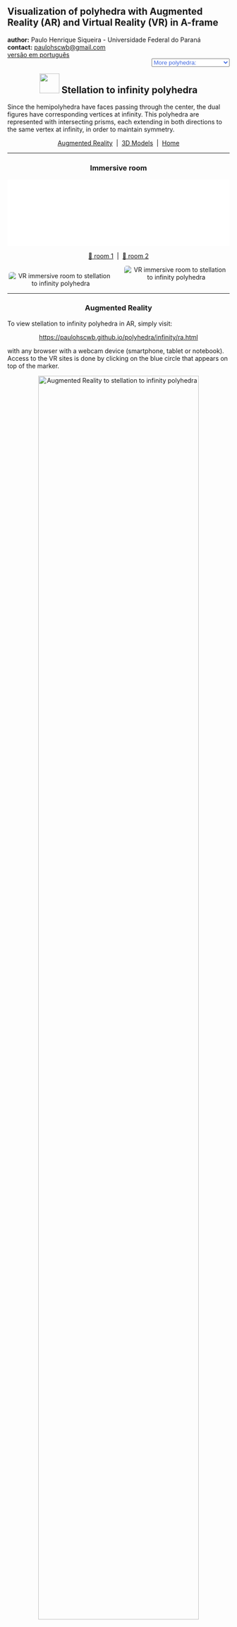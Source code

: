 <link rel="stylesheet" href="../scripts/style.css">
<meta charset="utf-8">
<link rel="icon" type="image/png" href="vr/salas/imagens/icone.png">
<h2>Visualization of polyhedra with Augmented Reality (AR) and Virtual Reality (VR) in A-frame</h2>
 <b>author:</b> Paulo Henrique Siqueira - Universidade Federal do Paraná
 <br><b>contact:</b> <a href="#">paulohscwb@gmail.com</a>
 <br><a href="https://paulohscwb.github.io/polyhedra/infinity/pt-br/">versão em português</a>
 <form style="margin: 0 auto; float:right; text-align:right; width:100%; margin-bottom:15px;">
	<select id="url" onchange="urlHandler(this.value)" style="color:royalblue;">
		<option disabled selected value>More polyhedra:</option>
		<option value="../archimedes/">Archimedes</option>
		<option value="../catalan/">Catalan</option>
		<option value="../nonconvex/">Non convex</option>
		<option value="../platonic/">Platonic</option>
		<option value="../polyhedron/">Prisms and antiprisms</option>
		<option value="../quasiregular/">Quasi regular</option>
		<option value="../selfintersect/">Self-intersecting</option>
		<option value="../selfintersectsnub/">Self-intersecting snub</option>
		<option value="../selfintersecttruncated/">Self intersecting truncated</option>
		<option value="../johnson1/">Johnson: 1-32</option>
		<option value="../johnson2/">Johnson: 33-62</option>
		<option value="../johnson3/">Johnson: 63-92</option>
		<option disabled value="../infinity/">Stellation to infinity</option>
	</select>
</form>
<script>
function urlHandler(value) {                               
    window.location.assign(`${value}`);
}
</script>

<p id="p14"></p>
  <h2 align="center"><img src="vr/salas/imagens/icone.png" style="margin-bottom:-10px" width="45"> Stellation to infinity polyhedra</h2>
Since the hemipolyhedra have faces passing through the center, the dual figures have corresponding vertices at infinity. This polyhedra are represented with intersecting prisms, each extending in both directions to the same vertex at infinity, in order to maintain symmetry. 
<p align="center"><a href="#ra">Augmented Reality</a><span>&nbsp;&nbsp;|&nbsp;&nbsp;</span><a href="#m3d">3D Models</a><span>&nbsp;&nbsp;|&nbsp;&nbsp;</span><a href="../">Home</a></p>
  <hr>
  <h3 align="center">Immersive room</h3>
  <div class="embed-container"><iframe width="100%" src="sala.htm" title="Sala Imersiva de Estrelação ao infinito" frameborder="0" loading="lazy"></iframe></div>
  <p align="center"><a href="sala.htm" target="_blank">&#x1f517; room 1</a><span>&nbsp;&nbsp;|&nbsp;&nbsp;</span><a href="../nonconvex/sala4.htm" target="_blank">&#x1f517; room 2</a></p>
  <p align="center"><img align="middle" src="../../geometria-descritiva/videos/infinity.gif" style="max-width: 47%; border-radius:5px; margin-right:5%" loading="lazy" alt="VR immersive room to stellation to infinity polyhedra"/><img src="../vr/salas/videos/DNA_estrelacao.gif" style="max-width: 47%; border-radius:5px;" loading="lazy" alt="VR immersive room to stellation to infinity polyhedra"/></p>
 <hr>
  <h3 id="ra" align="center">Augmented Reality</h3>
To view stellation to infinity polyhedra in AR, simply visit:
<p align="center"><a href="ra.html" target="_blank">https://paulohscwb.github.io/polyhedra/infinity/ra.html</a></p> 
with any browser with a webcam device (smartphone, tablet or notebook). 
<br>Access to the VR sites is done by clicking on the blue circle that appears on top of the marker.
<p align="center"><img style="border-radius:7px;" alt="Augmented Reality to stellation to infinity polyhedra" src="ar/example.jpg" width="85%"></p>
<p align="center"><img src="ar/infinity.gif" alt="Augmented Reality to stellation to infinity polyhedra" style="max-width: 92%; border-radius:5px;" loading="lazy"/></p>
<hr>
<h3 id="m3d" align="center">3D models</h3>
<iframe width="560" height="315" style="max-width:100%" src="https://www.youtube.com/embed/videoseries?list=PLy0I_lGW8HxU-mneUmSsccpRAAwbErHFq" title="YouTube video player" frameborder="0" allow="accelerometer; autoplay; clipboard-write; encrypted-media; gyroscope; picture-in-picture; web-share" allowfullscreen></iframe>
<h4>1. Tetrahemihexacron</h4>
<a href="vr/tetrahemihexacron.htm" target="_blank" title="3D model" class="fotoA"><img src="ar/250A.png" class="foto" alt="Tetrahemihexacron"></a><img src="ar/250.png" class="qr">
 <br>The tetrahemihexacron is the dual of the tetrahemihexahedron. Because the tetrahemihexahedron has three faces going through its middle, three of the tetrahemihexacron's vertices are at an ideal points infinitely far away from the origin in projective space. This is usually represented in images and models by three prisms extending an arbitrarily long distance.
<br><br><b>Faces:</b> 6 polygons | <b>Edges:</b> 12 | <b>Vertices:</b> 7 (3 at infinity)  | <b>Dihedral angle:</b> 90°. <a href="https://polytope.miraheze.org/wiki/Tetrahemihexacron" target="_blank">More...</a><br><a href="ra.html" class="raAR" title="Augmented reality" target="_blank"></a>
<hr>
<h4>2. Octahemioctacron</h4>
<a href="vr/octahemioctacron.htm" target="_blank" title="3D model" class="fotoA"><img src="ar/165A.png" class="foto" alt="Octahemioctacron"></a><img src="ar/165.png" class="qr">
 <br>The octahemioctacron is the dual of the octahemioctahedron. Because the latter polyhedron has four faces going through its middle, four of the octahemioctacron's vertices are at an ideal points infinitely far away from the origin in projective space. This is usually represented in images and models by prisms extending an arbitrarily long distance. It appears the same as the hexahemioctacron. 
<br><br><b>Faces:</b> 12 polygons | <b>Edges:</b> 24 | <b>Vertices:</b> 12 (4 at infinity)  | <b>Dihedral angle:</b> 54.74°. <a href="https://polytope.miraheze.org/wiki/Octahemioctacron" target="_blank">More...</a><br><a href="ra.html" class="raAR" title="Augmented reality" target="_blank"></a>
<hr>
<h4>3. Hexahemioctacron</h4>
<a href="vr/hexahemioctacron.htm" target="_blank" title="3D model" class="fotoA"><img src="ar/166A.png" class="foto" alt="Hexahemioctacron"></a><img src="ar/166.png" class="qr">
 <br>The hexahemioctacron is the dual of the cubohemioctahedron. Because the cubohemioctahedron has four faces going through its middle, four of the hexahemioctacron's vertices are at infinity on the real projective plane. This is usually represented in images and models by prisms extending an arbitrarily long distance. This model appears the same as the the analygous model for the octahemioctacron. 
<br><br><b>Faces:</b> 12 polygons | <b>Edges:</b> 24 | <b>Vertices:</b> 10 (4 at infinity)  | <b>Dihedral angle:</b> 54.74°. <a href="https://polytope.miraheze.org/wiki/Hexahemioctacron" target="_blank">More...</a><br><a href="ra.html" class="raAR" title="Augmented reality" target="_blank"></a>
<hr>
<h4>4. Great dodecahemicosacron</h4>
<a href="vr/great_dodecahemicosacron.htm" target="_blank" title="3D model" class="fotoA"><img src="ar/167A.png" class="foto" alt="Great dodecahemicosacron"></a><img src="ar/167.png" class="qr">
 <br>The great dodecahemicosacron is the dual of the great dodecahemicosahedron. Because the great dodecahemicosahedron has ten faces going through its middle, ten of the great dodecahemicosacron's vertices are at an ideal points infinitely far away from the origin in projective space. This is usually represented in images and models by prisms extending an arbitrarily long distance. It appears the same as the small dodecahemicosacron. 
<br><br><b>Faces:</b> 30 polygons | <b>Edges:</b> 60 | <b>Vertices:</b> 22 (10 at infinity)  | <b>Dihedral angle:</b> 37.38°. <a href="https://polytope.miraheze.org/wiki/Great_dodecahemicosacron" target="_blank">More...</a><br><a href="ra.html" class="raAR" title="Augmented reality" target="_blank"></a>
<hr>
<h4>5. Small dodecahemicosacron</h4>
<a href="vr/small_dodecahemicosacron.htm" target="_blank" title="3D model" class="fotoA"><img src="ar/168A.png" class="foto" alt="Small dodecahemicosacron"></a><img src="ar/168.png" class="qr">
 <br>The small dodecahemicosacron is the dual of the small dodecahemicosahedron. Because the small dodecahemicosahedron has ten faces going through its middle, ten of the small dodecahemicosacron's vertices are at an ideal points infinitely far away from the origin in projective space. This is usually represented in images and models by prisms extending an arbitrarily long distance. It appears the same as the great dodecahemicosacron.  
<br><br><b>Faces:</b> 30 polygons | <b>Edges:</b> 60 | <b>Vertices:</b> 22 (10 at infinity)  | <b>Dihedral angle:</b> 37.38°. <a href="https://polytope.miraheze.org/wiki/Small_dodecahemicosacron" target="_blank">More...</a><br><a href="ra.html" class="raAR" title="Augmented reality" target="_blank"></a>
<hr>
<h4>6. Small icosihemidodecacron</h4>
<a href="vr/small_icosihemidodecacron.htm" target="_blank" title="3D model" class="fotoA"><img src="ar/170A.png" class="foto" alt="Small icosihemidodecacron"></a><img src="ar/170.png" class="qr">
 <br>The small icosihemidodecacron is the dual of the small  icosihemidodecahedron. Because the small icosihemidodecahedron has six faces going through its middle, six of the small icosihemidodecacron's vertices are at an ideal points infinitely far away from the origin in projective space. This is usually represented in images and models by prisms extending an arbitrarily long distance. It appears the same as the small dodecahemidodecacron.   
<br><br><b>Faces:</b> 30 polygons | <b>Edges:</b> 60 | <b>Vertices:</b> 26 (6 at infinity)  | <b>Dihedral angle:</b> 63.43°. <a href="https://polytope.miraheze.org/wiki/Small_icosihemidodecacron" target="_blank">More...</a><br><a href="ra.html" class="raAR" title="Augmented reality" target="_blank"></a>
<hr>
<h4>7. Small dodecahemidodecacron</h4>
<a href="vr/small_dodecahemidodecacron.htm" target="_blank" title="3D model" class="fotoA"><img src="ar/172A.png" class="foto" alt="Small dodecahemidodecacron"></a><img src="ar/172.png" class="qr">
 <br>The small dodecahemidodecacron is the dual of the small dodecahemidodecahedron. Because the small dodecahemidodecahedron has six faces going through its middle, six of the small dodecahemidodecacron's vertices are at an ideal points infinitely far away from the origin in projective space. This is usually represented in images and models by prisms extending an arbitrarily long distance. It appears the same as the small icosihemidodecacron.  
<br><br><b>Faces:</b> 30 polygons | <b>Edges:</b> 60 | <b>Vertices:</b> 18 (6 at infinity)  | <b>Dihedral angle:</b> 63.43°. <a href="https://polytope.miraheze.org/wiki/Small_dodecahemidodecacron" target="_blank">More...</a><br><a href="ra.html" class="raAR" title="Augmented reality" target="_blank"></a>
<hr>
<h4>8. Great icosihemidodecacron</h4>
<a href="vr/great_icosihemidodecacron.htm" target="_blank" title="3D model" class="fotoA"><img src="ar/174A.png" class="foto" alt="Great icosihemidodecacron"></a><img src="ar/174.png" class="qr">
 <br>The great icosihemidodecacron is the dual of the great  icosihemidodecahedron. Because the great icosihemidodecahedron has six faces going through its middle, six of the great icosihemidodecacron's vertices are at an ideal points infinitely far away from the origin in projective space. This is usually represented in images and models by prisms extending an arbitrarily long distance. It appears the same as the great dodecahemidodecacron.   
<br><br><b>Faces:</b> 30 polygons | <b>Edges:</b> 60 | <b>Vertices:</b> 26 (6 at infinity)  | <b>Dihedral angle:</b> 63.43°. <a href="https://polytope.miraheze.org/wiki/Great_icosihemidodecacron" target="_blank">More...</a><br><a href="ra.html" class="raAR" title="Augmented reality" target="_blank"></a>
<hr>
<h4>9. Great dodecahemidodecacron</h4>
<a href="vr/great_dodecahemidodecacron.htm" target="_blank" title="3D model" class="fotoA"><img src="ar/175A.png" class="foto" alt="Great dodecahemidodecacron"></a><img src="ar/175.png" class="qr">
 <br>The great dodecahemidodecacron is the dual of the great dodecahemidodecahedron. Because the great dodecahemidodecahedron has six faces going through its middle, six of the great dodecahemidodecacron's vertices are at an ideal points infinitely far away from the origin in projective space. This is usually represented in images and models by prisms extending an arbitrarily long distance. It appears the same as the great icosihemidodecacron.  
<br><br><b>Faces:</b> 30 polygons | <b>Edges:</b> 60 | <b>Vertices:</b> 18 (6 at infinity)  | <b>Dihedral angle:</b> 63.43°. <a href="https://polytope.miraheze.org/wiki/Great_dodecahemidodecacron" target="_blank">More...</a><br><a href="ra.html" class="raAR" title="Augmented reality" target="_blank"></a>
<hr>
<h4>10. Great dirhombicosidodecacron</h4>
<a href="vr/great_dirhombicosidodecacron.htm" target="_blank" title="3D model" class="fotoA"><img src="ar/176A.png" class="foto" alt="Great dirhombicosidodecacron"></a><img src="ar/176.png" class="qr">
 <br>The great dirhombicosidodecacron is the dual of the great dirhombicosidodecahedron. Because the great dirhombicosidodecahedron has 60 faces going through its middle, 60 of the great dirhombicosidodecacron's vertices are at an ideal points infinitely far away from the origin in projective space. This is usually represented in images and models by prisms extending an arbitrarily long distance.  
<br><br><b>Faces:</b> 60 polygons | <b>Edges:</b> 240 | <b>Vertices:</b> 124 (60 at infinity)  | <b>Dihedral angle:</b> 54.73°. <a href="https://polytope.miraheze.org/wiki/Great_dirhombicosidodecacron" target="_blank">More...</a><br><a href="ra.html" class="raAR" title="Augmented reality" target="_blank"></a>
<p class="topop"><a href="#p14" class="topo">back to top</a></p>
<hr>

<br><a rel="license" href="http://creativecommons.org/licenses/by-nc-nd/4.0/"><img alt="Licença Creative Commons" style="border-width:0" src="https://i.creativecommons.org/l/by-nc-nd/4.0/88x31.png" loading="lazy"/></a><br /><span xmlns:dct="http://purl.org/dc/terms/" property="dct:title">Stellation to infinity polyhedra - Visualization of polyhedra with Augmented Reality and Virtual Reality</span> by <a xmlns:cc="http://creativecommons.org/ns#" href="https://paulohscwb.github.io/polyhedra/infinity/" property="cc:attributionName" rel="cc:attributionURL">Paulo Henrique Siqueira</a> is licensed with a license <a rel="license" href="http://creativecommons.org/licenses/by-nc-nd/4.0/">Creative Commons Attribution-NonCommercial-NoDerivatives 4.0 International</a>.

<h4>How to cite this work:</h4> 
<p>Siqueira, P.H., "Stellation to infinity polyhedra - Visualization of polyhedra with Augmented Reality and Virtual Reality". Available in: <https://paulohscwb.github.io/polyhedra/infinity/>, August 2023.</p>
<a target="_blank" href="https://doi.org/10.5281/zenodo.8272770"><img src="https://zenodo.org/badge/DOI/10.5281/zenodo.8272770.svg" alt="DOI"></a>
<br><br><b>References:</b>
<br>Weisstein, Eric W. "Archimedean Solid" From MathWorld-A Wolfram Web Resource. <a href="http://mathworld.wolfram.com/ArchimedeanSolid.html" target="_blank">http://mathworld.wolfram.com/ArchimedeanSolid.html</a>
<br>Weisstein, Eric W. "Platonic Solid" From MathWorld-A Wolfram Web Resource. <a href="http://mathworld.wolfram.com/PlatonicSolid.html" target="_blank">http://mathworld.wolfram.com/PlatonicSolid.html</a>
<br>Weisstein, Eric W. "Archimedean Dual" From MathWorld-A Wolfram Web Resource. <a href="https://mathworld.wolfram.com/ArchimedeanDual.html" target="_blank">https://mathworld.wolfram.com/ArchimedeanDual.html</a>
<br>Weisstein, Eric W. "Uniform Polyhedron." From MathWorld--A Wolfram Web Resource. <a href="https://mathworld.wolfram.com/UniformPolyhedron.html" target="_blank">https://mathworld.wolfram.com/UniformPolyhedron.html</a>
<br>Wikipedia <a href="https://en.wikipedia.org/wiki/Archimedean_solid" target="_blank">https://en.wikipedia.org/wiki/Archimedean_solid</a>
<br>Wikipedia <a href="https://en.wikipedia.org/wiki/en.wikipedia.org/wiki/Platonic_solid" target="_blank">https://en.wikipedia.org/wiki/Platonic_solid</a>
<br>McCooey, David I. "Visual Polyhedra". <a href="http://dmccooey.com/polyhedra/" target="_blank">http://dmccooey.com/polyhedra/</a>
